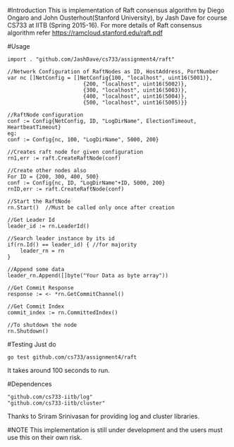 #Introduction
This is implementation of Raft consensus algorithm by Diego Ongaro and John Ousterhout(Stanford University), by Jash Dave for course CS733 at IITB (Spring 2015-16).
For more details of Raft consensus algorithm refer https://ramcloud.stanford.edu/raft.pdf

#Usage
```
import . "github.com/JashDave/cs733/assignment4/raft"

//Network Configuration of RaftNodes as ID, HostAddress, PortNumber
var nc []NetConfig = []NetConfig{100, "localhost", uint16(5001)}, 
						{200, "localhost", uint16(5002)}, 
						{300, "localhost", uint16(5003)}, 
						{400, "localhost", uint16(5004)}, 
						{500, "localhost", uint16(5005)}}

//RaftNode configuration
conf := Config{NetConfig, ID, "LogDirName", ElectionTimeout, HeartbeatTimeout}
eg:
conf := Config{nc, 100, "LogDirName", 5000, 200}

//Creates raft node for given configuration
rn1,err := raft.CreateRaftNode(conf)	

//Create other nodes also
For ID = {200, 300, 400, 500}
conf := Config{nc, ID, "LogDirName"+ID, 5000, 200}
rnID,err := raft.CreateRaftNode(conf)
	
//Start the RaftNode
rn.Start()	//Must be called only once after creation

//Get Leader Id
leader_id := rn.LeaderId()

//Search leader instance by its id
if(rn.Id() == leader_id) { //for majority
	leader_rn = rn
}

//Append some data
leader_rn.Append([]byte("Your Data as byte array"))

//Get Commit Response
response := <- *rn.GetCommitChannel()

//Get Commit Index
commit_index := rn.CommittedIndex()

//To shutdown the node
rn.Shutdown()
```

#Testing
Just do 
```
go test github.com/cs733/assignment4/raft
```
It takes around 100 seconds to run. 


#Dependences

	"github.com/cs733-iitb/log"
	"github.com/cs733-iitb/cluster"

Thanks to Sriram Srinivasan for providing log and cluster libraries.


#NOTE
This implementation is still under development and the users must use this on their own risk.

